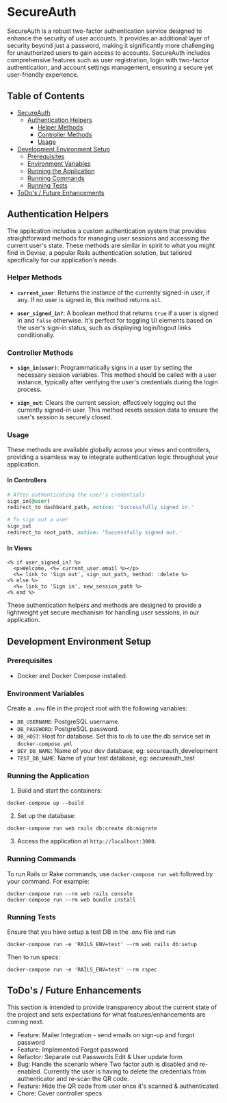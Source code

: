 # SecureAuth

SecureAuth is a robust two-factor authentication service designed to enhance the security of user accounts. It provides an additional layer of security beyond just a password, making it significantly more challenging for unauthorized users to gain access to accounts. SecureAuth includes comprehensive features such as user registration, login with two-factor authentication, and account settings management, ensuring a secure yet user-friendly experience.

## Table of Contents

- [SecureAuth](#secureauth)
  - [Authentication Helpers](#authentication-helpers)
    - [Helper Methods](#helper-methods)
    - [Controller Methods](#controller-methods)
    - [Usage](#usage)
- [Development Environment Setup](#development-environment-setup)
  - [Prerequisites](#prerequisites)
  - [Environment Variables](#environment-variables)
  - [Running the Application](#running-the-application)
  - [Running Commands](#running-commands)
  - [Running Tests](#running-tests)
- [ToDo's / Future Enhancements](#todos--future-enhancements)


## Authentication Helpers

The application includes a custom authentication system that provides straightforward methods for managing user sessions and accessing the current user's state. These methods are similar in spirit to what you might find in Devise, a popular Rails authentication solution, but tailored specifically for our application's needs.

### Helper Methods

- **`current_user`**: Returns the instance of the currently signed-in user, if any. If no user is signed in, this method returns `nil`.

- **`user_signed_in?`**: A boolean method that returns `true` if a user is signed in and `false` otherwise. It's perfect for toggling UI elements based on the user's sign-in status, such as displaying login/logout links conditionally.

### Controller Methods

- **`sign_in(user)`**: Programmatically signs in a user by setting the necessary session variables. This method should be called with a user instance, typically after verifying the user's credentials during the login process.

- **`sign_out`**: Clears the current session, effectively logging out the currently signed-in user. This method resets session data to ensure the user's session is securely closed.

### Usage

These methods are available globally across your views and controllers, providing a seamless way to integrate authentication logic throughout your application.

#### In Controllers

```ruby
# After authenticating the user's credentials
sign_in(@user)
redirect_to dashboard_path, notice: 'Successfully signed in.'

# To sign out a user
sign_out
redirect_to root_path, notice: 'Successfully signed out.'
```

#### In Views

```erb
<% if user_signed_in? %>
  <p>Welcome, <%= current_user.email %></p>
  <%= link_to 'Sign out', sign_out_path, method: :delete %>
<% else %>
  <%= link_to 'Sign in', new_session_path %>
<% end %>
```
These authentication helpers and methods are designed to provide a lightweight yet secure mechanism for handling user sessions, in our application.

## Development Environment Setup

### Prerequisites

- Docker and Docker Compose installed.

### Environment Variables

Create a `.env` file in the project root with the following variables:

- `DB_USERNAME`: PostgreSQL username.
- `DB_PASSWORD`: PostgreSQL password.
- `DB_HOST`: Host for database. Set this to `db` to use the db service set in `docker-compose.yml`
- `DEV_DB_NAME`: Name of your dev database, eg: secureauth_development
- `TEST_DB_NAME`: Name of your test database, eg: secureauth_test


### Running the Application

1. Build and start the containers:
```
docker-compose up --build
```

2. Set up the database:
```
docker-compose run web rails db:create db:migrate
```

3. Access the application at `http://localhost:3000`.

### Running Commands

To run Rails or Rake commands, use `docker-compose run web` followed by your command. For example:

```
docker-compose run --rm web rails console
docker-compose run --rm web bundle install
```

### Running Tests

Ensure that you have setup a test DB in the .env file and run

```
docker-compose run -e 'RAILS_ENV=test' --rm web rails db:setup
```

Then to run specs:

```
docker-compose run -e 'RAILS_ENV=test' --rm rspec
```

## ToDo's / Future Enhancements
This section is intended to provide transparency about the current state of the project and sets expectations for what features/enhancements are coming next.
- Feature: Mailer Integration - send emails on sign-up and forgot password
- Feature: Implemented Forgot password
- Refactor: Separate out Passwords Edit & User update form
- Bug: Handle the scenario where Two factor auth is disabled and re-enabled. Currently the user is having to delete the credentials from authenticator and re-scan the QR code.
- Feature: Hide the QR code from user once it's scanned & authenticated.
- Chore: Cover controller specs




